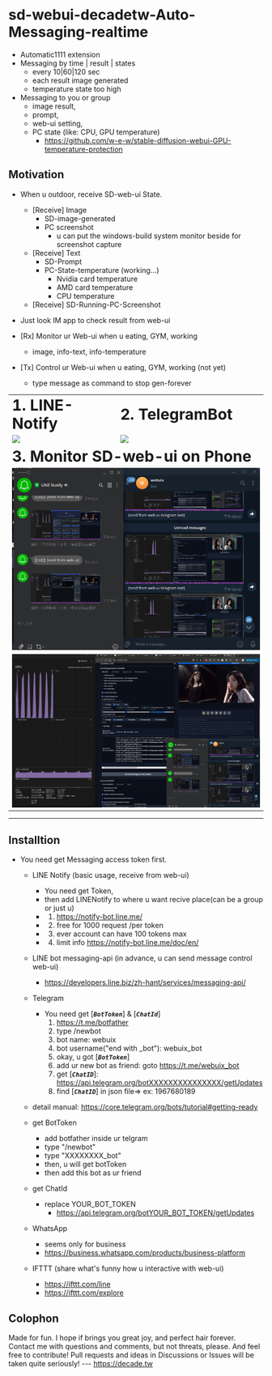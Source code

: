 # sd-webui-decadetw-Auto-Messaging-realtime
* Automatic1111 extension
* Messaging by time | result | states
  * every 10|60|120 sec
  * each result image generated
  * temperature state too high
* Messaging to you or group
  * image result, 
  * prompt, 
  * web-ui setting, 
  * PC state (like: CPU, GPU temperature)
    * https://github.com/w-e-w/stable-diffusion-webui-GPU-temperature-protection


## Motivation

* When u outdoor, receive SD-web-ui State.
  * [Receive] Image
    * SD-image-generated
    * PC screenshot
      * u can put the windows-build system monitor beside for screenshot capture
  * [Receive] Text
    * SD-Prompt
    * PC-State-temperature (working...)
      * Nvidia card temperature
      * AMD card temperature
      * CPU temperature
  * [Receive] SD-Running-PC-Screenshot
  
* Just look IM app to check result from web-ui
* [Rx] Monitor ur Web-ui when u eating, GYM, working
  * image, info-text, info-temperature
* [Tx] Control ur Web-ui when u eating, GYM, working (not yet)
  * type message as command to stop gen-forever
<table style="border-width:0px" >
 <tr>
    <td><b style="font-size:30px">1. LINE-Notify</b></td>
    <td><b style="font-size:30px">2. TelegramBot</b></td>
 </tr>
<tr>
    <td><img width="400px" src="https://scdn.line-apps.com/n/line_notice/img/pc/img_lp02_zh_TW.png?20161005"></td>
    <td><img width="200px" src="https://core.telegram.org/file/811140934/1/tbDSLHSaijc/fdcc7b6d5fb3354adf"></td>
 </tr>
<tr>
    <td colspan="2"><b style="font-size:30px">3. Monitor SD-web-ui on Phone</b></td>
 </tr>
<tr >
    <td colspan="2"><img width="100%" src="images/r1.png"></td>
 </tr>
<tr >
    <td colspan="2"><img width="100%" src="images/r2.png"></td>
 </tr>
</table>


---


## Installtion

* You need get Messaging access token first. 
  * LINE Notify (basic usage, receive from web-ui)
    * You need get Token, 
    * then add LINENotify to where u want recive place(can be a group or just u)
    * 1. https://notify-bot.line.me/
    * 2. free for 1000 request /per token
    * 3. ever account can have 100 tokens max 
    * 4. limit info https://notify-bot.line.me/doc/en/
  * LINE bot messaging-api (in advance, u can send message control web-ui)
    * https://developers.line.biz/zh-hant/services/messaging-api/
  * Telegram 
    * You need get [**_`BotToken`_**] & [**_`ChatId`_**]
      1. https://t.me/botfather
      2. type /newbot 
      3. bot name: webuix
      4. bot username("end with _bot"): webuix_bot
      5. okay, u got [**_`BotToken`_**]
      6. add ur new bot as friend: goto https://t.me/webuix_bot
      7. get [**_`ChatID`_**]: https://api.telegram.org/botXXXXXXXXXXXXXXX/getUpdates
      8. find [**_`ChatID`_**] in json file=> ex: 1967680189
  
   * detail manual: https://core.telegram.org/bots/tutorial#getting-ready
      
   * get BotToken
     * add botfather inside ur telgram
     * type "/newbot"
     * type "XXXXXXXX_bot"
     * then, u will get botToken
     * then add this bot as ur friend
   * get ChatId
     * replace YOUR_BOT_TOKEN
       * https://api.telegram.org/botYOUR_BOT_TOKEN/getUpdates
   * WhatsApp
     * seems only for business
     * https://business.whatsapp.com/products/business-platform
   * IFTTT (share what's funny how u interactive with web-ui)
     * https://ifttt.com/line
     * https://ifttt.com/explore

  


## Colophon

Made for fun. I hope if brings you great joy, and perfect hair forever. Contact me with questions and comments, but not threats, please. And feel free to contribute! Pull requests and ideas in Discussions or Issues will be taken quite seriously!
--- https://decade.tw

